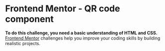 # Frontend Mentor - QR code component
**To do this challenge, you need a basic understanding of HTML and CSS.**
[Frontend Mentor](https://www.frontendmentor.io) challenges help you improve your coding skills by building realistic projects.
